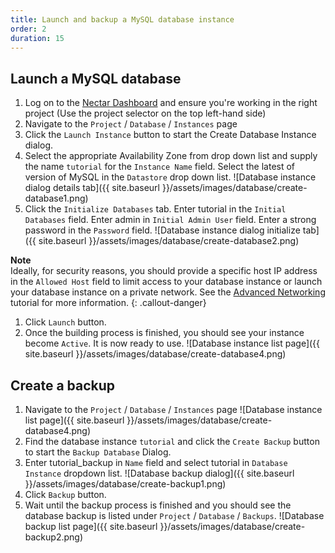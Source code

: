 ```yaml
---
title: Launch and backup a MySQL database instance
order: 2
duration: 15
---
```


## Launch a MySQL database

1. Log on to the [Nectar Dashboard](https://dashboard.rc.nectar.org.au) and ensure you're working in the right project (Use the project selector on the top left-hand side)
1. Navigate to the `Project` / `Database` / `Instances` page
1. Click the `Launch Instance` button to start the Create Database Instance dialog.
1. Select the appropriate Availability Zone from drop down list and supply the name `tutorial` for the `Instance Name` field. Select the latest of version of MySQL in the `Datastore` drop down list.
![Database instance dialog details tab]({{ site.baseurl }}/assets/images/database/create-database1.png)
1. Click the `Initialize Databases` tab. Enter tutorial in the `Initial Databases` field. Enter admin in `Initial Admin User` field. Enter a strong password in the `Password` field.
![Database instance dialog initialize tab]({{ site.baseurl }}/assets/images/database/create-database2.png)

**Note**  
Ideally, for security reasons, you should provide a specific host IP address in
the `Allowed Host` field to limit access to your database instance or launch
your database instance on a private network. See the
[Advanced Networking]({{site.baseurl}}/advanced-networking)
tutorial for more information.
{: .callout-danger}

1. Click `Launch` button.
1. Once the building process is finished, you should see your instance become `Active`. It is now ready to use.
![Database instance list page]({{ site.baseurl }}/assets/images/database/create-database4.png)

## Create a backup

1. Navigate to the `Project` / `Database` / `Instances` page
![Database instance list page]({{ site.baseurl }}/assets/images/database/create-database4.png)
1. Find the database instance `tutorial` and click the `Create Backup` button to start the `Backup Database` Dialog.
1. Enter tutorial_backup in `Name` field and select tutorial in `Database Instance` dropdown list.
![Database backup dialog]({{ site.baseurl }}/assets/images/database/create-backup1.png)
1. Click `Backup` button.
1. Wait until the backup process is finished and you should see the database backup is listed under `Project` / `Database` / `Backups`.
![Database backup list page]({{ site.baseurl }}/assets/images/database/create-backup2.png)
